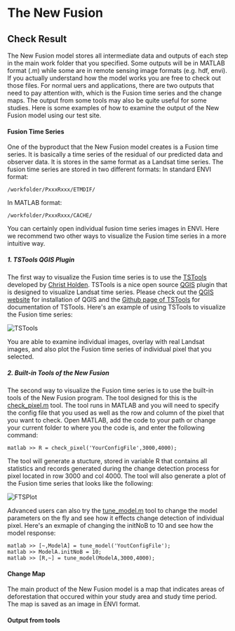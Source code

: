 # The New Fusion
## Check Result
The New Fusion model stores all intermediate data and outputs of each step in the main work folder that you specified. Some outputs will be in MATLAB format (.m) while some are in remote sensing image formats (e.g. hdf, envi). If you actually understand how the model works you are free to check out those files. For normal uers and applications, there are two outputs that need to pay attention with, which is the Fusion time series and the change maps. The output from some tools may also be quite useful for some studies. Here is some examples of how to examine the output of the New Fusion model using our test site.

#### Fusion Time Series
One of the byproduct that the New Fusion model creates is a Fusion time series. It is basically a time series of the residual of our predicted data and observer data. It is stores in the same format as a Landsat time series. The fusion time series are stored in two different formats:
In standard ENVI format:

    /workfolder/PxxxRxxx/ETMDIF/

In MATLAB format:

    /workfolder/PxxxRxxx/CACHE/

You can certainly open individual fusion time series images in ENVI. Here we recommend two other ways to visualize the Fusion time series in a more intuitive way.

##### 1. TSTools QGIS Plugin

The first way to visualize the Fusion time series is to use the [TSTools](https://github.com/ceholden/TSTools) developed by [Christ Holden](http://ceholden.github.io/). TSTools is a nice open source [QGIS](http://www.qgis.org/en/site/) plugin that is designed to visualize Landsat time series. Please check out the [QGIS website](http://www.qgis.org/en/site/) for installation of QGIS and the [Github page of TSTools](https://github.com/ceholden/TSTools) for documentation of TSTools. Here's an example of using TSTools to visualize the Fusion time series:

![TSTools](/media/img.png)

You are able to examine individual images, overlay with real Landsat images, and also plot the Fusion time series of individual pixel that you selected.

##### 2. Built-in Tools of the New Fusion

The second way to visualize the Fusion time series is to use the built-in tools of the New Fusion program. The tool designed for this is the [check_pixel.m](../tool/check_pixel.m) tool. The tool runs in MATLAB and you will need to specify the config file that you used as well as the row and column of the pixel that you want to check. Open MATLAB, add the code to your path or change your current folder to where you the code is, and enter the following command:

    matlab >> R = check_pixel('YourConfigFile',3000,4000);
    
The tool will generate a stucture, stored in variable R that contains all statistics and records generated during the change detection process for pixel located in row 3000 and col 4000. The tool will also generate a plot of the Fusion time series that looks like the following:

![FTSPlot](/media/asd.png)

Advanced users can also try the [tune_model.m](../tool/tune_model.m) tool to change the model parameters on the fly and see how it effects change detection of individual pixel. Here's an exmaple of changing the initNoB to 10 and see how the model response:

    matlab >> [~,ModelA] = tune_model('YoutConfigFile');
    matlab >> ModelA.initNoB = 10;
    matlab >> [R,~] = tune_model(ModelA,3000,4000);

#### Change Map
The main product of the New Fusion model is a map that indicates areas of deforestation that occured within your study area and study time period. The map is saved as an image in ENVI format. 

#### Output from tools

